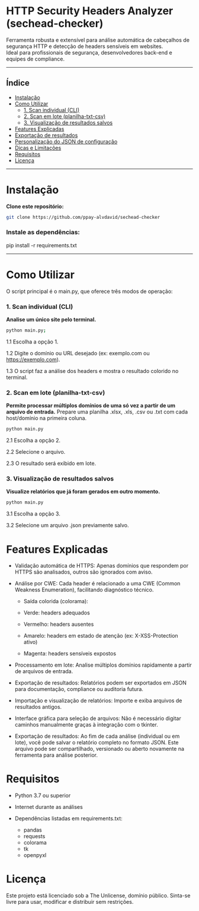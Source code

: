 # HTTP Security Headers Analyzer (sechead-checker)

Ferramenta robusta e extensível para análise automática de cabeçalhos de segurança HTTP e detecção de headers sensíveis em websites.  
Ideal para profissionais de segurança, desenvolvedores back-end e equipes de compliance.

---

## Índice

- [Instalação](#instalação)
- [Como Utilizar](#como-utilizar)
  - [1. Scan individual (CLI)](#1-scan-individual-cli)
  - [2. Scan em lote (planilha-txt-csv)](#2-scan-em-lote-planilha-txt-csv)
  - [3. Visualização de resultados salvos](#3-visualização-de-resultados-salvos)
- [Features Explicadas](#features-explicadas)
- [Exportação de resultados](#exportação-de-resultados)
- [Personalização do JSON de configuração](#personalização-do-json-de-configuração)
- [Dicas e Limitações](#dicas-e-limitações)
- [Requisitos](#requisitos)
- [Licença](#licença)

---

# Instalação

**Clone este repositório:**
   ```bash
   git clone https://github.com/ppay-alvdavid/sechead-checker
   ```

### Instale as dependências:
pip install -r requirements.txt

---
# Como Utilizar
O script principal é o main.py, que oferece três modos de operação:

### 1. Scan individual (CLI)
**Analise um único site pelo terminal.** 
```bash
python main.py;
```
1.1 Escolha a opção 1.

1.2 Digite o domínio ou URL desejado (ex: exemplo.com ou https://exemplo.com).

1.3 O script faz a análise dos headers e mostra o resultado colorido no terminal.

### 2. Scan em lote (planilha-txt-csv)
**Permite processar múltiplos domínios de uma só vez a partir de um arquivo de entrada.** Prepare uma planilha .xlsx, .xls, .csv ou .txt com cada host/domínio na primeira coluna.

```bash
python main.py
```

2.1 Escolha a opção 2.

2.2 Selecione o arquivo.

2.3 O resultado será exibido em lote.

### 3. Visualização de resultados salvos
**Visualize relatórios que já foram gerados em outro momento.**

```bash
python main.py
```

3.1 Escolha a opção 3.

3.2 Selecione um arquivo .json previamente salvo.

# Features Explicadas

- Validação automática de HTTPS: Apenas domínios que respondem por HTTPS são analisados, outros são ignorados com aviso.

- Análise por CWE: Cada header é relacionado a uma CWE (Common Weakness Enumeration), facilitando diagnóstico técnico.

  - Saída colorida (colorama):

  - Verde: headers adequados

  - Vermelho: headers ausentes

  - Amarelo: headers em estado de atenção (ex: X-XSS-Protection ativo)

  - Magenta: headers sensíveis expostos

- Processamento em lote: Analise múltiplos domínios rapidamente a partir de arquivos de entrada.

- Exportação de resultados: Relatórios podem ser exportados em JSON para documentação, compliance ou auditoria futura.

- Importação e visualização de relatórios: Importe e exiba arquivos de resultados antigos.

- Interface gráfica para seleção de arquivos: Não é necessário digitar caminhos manualmente graças à integração com o tkinter.

- Exportação de resultados: Ao fim de cada análise (individual ou em lote), você pode salvar o relatório completo no formato JSON. Este arquivo pode ser compartilhado, versionado ou aberto novamente na ferramenta para análise posterior.

# Requisitos
- Python 3.7 ou superior

- Internet durante as análises

- Dependências listadas em requirements.txt:
  - pandas
  - requests
  - colorama
  - tk
  - openpyxl

# Licença
Este projeto está licenciado sob a The Unlicense, domínio público.
Sinta-se livre para usar, modificar e distribuir sem restrições.
